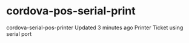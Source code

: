 # cordova-pos-serial-print
cordova-serial-pos-printer  Updated 3 minutes ago Printer Ticket using serial port

